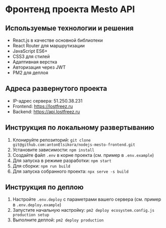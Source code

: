 # Фронтенд проекта Mesto API

## Используемые технологии и решения
- React.js в качестве основной библиотеки
- React Router для маршрутизации
- JavaScript ES6+
- CSS3 для стилей
- Адаптивная верстка
- Авторизация через JWT
- PM2 для деплоя

## Адреса развернутого проекта
- IP-адрес сервера: 51.250.38.231
- Frontend: https://lostfreez.ru
- Backend: https://api.lostfreez.ru

## Инструкция по локальному развертыванию
1. Клонируйте репозиторий: `git clone git@github.com:antonElsikora/nodejs-mesto-frontend.git`
2. Установите зависимости: `npm install`
3. Создайте файл `.env` в корне проекта (см. пример в `.env.example`)
4. Для запуска в режиме разработки: `npm start`
5. Для сборки: `npm run build`
6. Для запуска собранного проекта: `npx serve -s build`

## Инструкция по деплою
1. Настройте `.env.deploy` с параметрами вашего сервера (см. пример в `.env.deploy.example`)
2. Запустите начальную настройку: `pm2 deploy ecosystem.config.js production setup`
3. Выполните деплой: `pm2 deploy production`